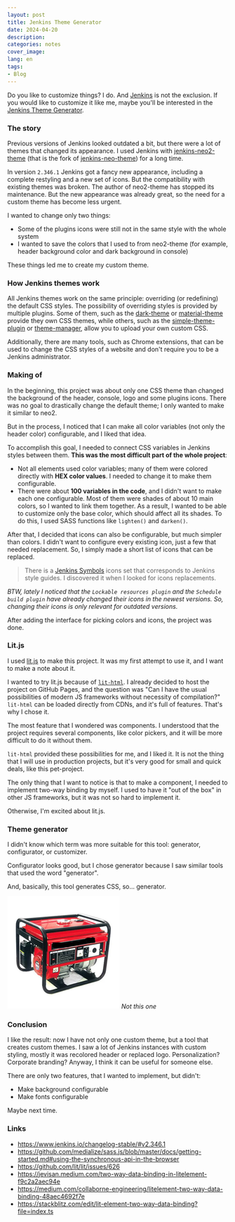 ```yaml
---
layout: post
title: Jenkins Theme Generator
date: 2024-04-20
description: 
categories: notes
cover_image: 
lang: en
tags:
- Blog
---
```


Do you like to customize things? I do. And [Jenkins](https://www.jenkins.io/) is not the exclusion. If you
would like to customize it like me, maybe you'll be interested in the
[Jenkins Theme Generator](https://flametaichou.github.io/jenkins-theme-generator/).

### The story

Previous versions of Jenkins looked outdated a bit, but there were a lot of themes that changed its appearance. I used Jenkins with [jenkins-neo2-theme](https://tobix.github.io/jenkins-neo2-theme/) (that is the fork of [jenkins-neo-theme](https://jenkins-contrib-themes.github.io/jenkins-neo-theme/)) for a long time.

In version `2.346.1` Jenkins got a fancy new appearance, including a complete restyling and a new set of icons.
But the compatibility with existing themes was broken. The author of neo2-theme has stopped its maintenance. But the new appearance was already great, so the need for a custom theme has become less urgent.

I wanted to change only two things:
- Some of the plugins icons were still not in the same style with the whole system
- I wanted to save the colors that I used to from neo2-theme 
(for example, header background color and dark background in console)

These things led me to create my custom theme.

### How Jenkins themes work

All Jenkins themes work on the same principle: overriding (or redefining) the default CSS styles. The possibility
of overriding styles is provided by multiple plugins. Some of them, such as the 
[dark-theme](https://plugins.jenkins.io/dark-theme/) or
[material-theme](https://plugins.jenkins.io/material-theme/)
provide they own CSS themes, 
while others, such as the
[simple-theme-plugin](https://plugins.jenkins.io/simple-theme-plugin/) or 
[theme-manager](https://plugins.jenkins.io/theme-manager/),
allow you to upload your own custom CSS.

Additionally, there are many tools, such as Chrome extensions, that can be used to change the CSS styles of a website and don't require you to be a Jenkins administrator.

### Making of

In the beginning, this project was about only one CSS theme than changed the background of the header, console, logo
and some plugins icons. There was no goal to drastically change the default theme; I only wanted
to make it similar to neo2.

But in the process, I noticed that I can make all color variables (not only the header color) configurable, 
and I liked that idea.

To accomplish this goal, I needed to connect CSS variables in Jenkins styles between them. **This was the most difficult part of the whole project**:

- Not all elements used color variables; many of them were colored directly with **HEX color values**. I needed to change it to make them configurable.
- There were about **100 variables in the code**, and I didn't want to make each one configurable. Most of them were shades of about 10 main colors, so I wanted to link them together. As a result, I wanted to be able to customize only the base color, which should affect all its shades. To do this, I used SASS functions like `lighten()` and `darken()`.

After that, I decided that icons can also be configurable, but much simpler than colors. I didn't want to configure every existing icon, just a few that needed replacement. So, I simply made a short list of icons that can be replaced.

> There is a [Jenkins Symbols](https://www.jenkins.io/doc/developer/views/symbols/) icons set
> that corresponds to Jenkins style guides. I discovered it when I looked for icons
> replacements.

*BTW, lately I noticed that the `Lockable resources plugin` and the `Schedule build plugin` have already changed their icons in the newest versions. So, changing their icons is only relevant for outdated versions.*

After adding the interface for picking colors and icons, the project was done.

### Lit.js

I used [lit.js](https://lit.dev/) to make this project. It was my first attempt to use it, and I want to make a note about it.

I wanted to try lit.js because of [`lit-html`](https://lit.dev/docs/v1/lit-html/introduction/). I already decided to host the project on GitHub Pages,
and the question was "Can I have the usual possibilities of modern JS frameworks without necessity of
compilation?" `lit-html` can be loaded directly from CDNs, and it's full of features. That's why
I chose it.

The most feature that I wondered was components. I understood that the project requires several components, 
like color pickers, and it will be more difficult to do it without them.

`lit-html` provided these possibilities for me, and I liked it. It is not the thing that I will use
in production projects, but it's very good for small and quick deals, like this pet-project.

The only thing that I want to notice is that to make a component, I needed to
implement two-way binding by myself. I used to have it "out of the box" in other JS frameworks, but
it was not so hard to implement it.

Otherwise, I'm excited about lit.js.

### Theme generator

I didn't know which term was more suitable for this tool:
generator, configurator, or customizer.

Configurator looks good, but I chose generator because I saw similar tools
that used the word "generator".

And, basically, this tool generates CSS, so... generator.

![Generator](/data/images/posts/generator.png)
*Not this one*

### Conclusion

I like the result: now I have not only one custom theme, but a tool that creates custom themes. I saw 
a lot of Jenkins instances with custom styling, mostly it was recolored header or replaced logo.
Personalization? Corporate branding? Anyway, I think it can be useful for someone else.

There are only two features, that I wanted to implement, but didn't:
- Make background configurable
- Make fonts configurable

Maybe next time.

### Links
- <https://www.jenkins.io/changelog-stable/#v2.346.1>
- <https://github.com/medialize/sass.js/blob/master/docs/getting-started.md#using-the-synchronous-api-in-the-browser>
- <https://github.com/lit/lit/issues/626>
- <https://jevisan.medium.com/two-way-data-binding-in-litelement-f9c2a2aec94e>
- <https://medium.com/collaborne-engineering/litelement-two-way-data-binding-48aec4692f7e>
- <https://stackblitz.com/edit/lit-element-two-way-data-binding?file=index.ts>

